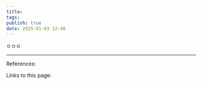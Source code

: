 ```yaml
---
title: 
tags: 
publish: true
date: 2025-01-03 12:40
---
```

ㅇㅇㅇ

---

References:

Links to this page:
